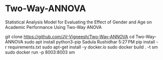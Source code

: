 # Two-Way-ANNOVA
Statistical Analysis Model for Evaluating the Effect of Gender and Age on Academic Performance Using Two-Way ANOVA

git clone https://github.com/JV-Vigneesh/Two-Way-ANNOVA
cd Two-Way-ANNOVA
sudo apt install python3-pip
Sadula Rushidhar
5:27 PM
pip install -r requirements.txt
sudo apt-get install -y docker.io
sudo docker build . -t sm
sudo docker run -p 8003:8003 sm
